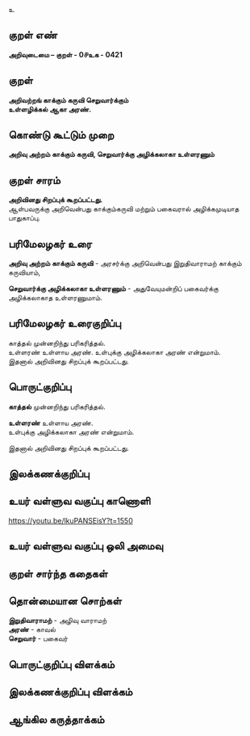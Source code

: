 உ

## குறள் எண் 

**அறிவுடைமை – குறள் - 0௪உக - 0421**  

## குறள் 

**அறிவற்றங் காக்கும் கருவி செறுவார்க்கும்  
உள்ளழிக்கல் ஆகா அரண்.**

## கொண்டு கூட்டும் முறை

**அறிவு அற்றம் காக்கும் கருவி, செறுவார்க்கு அழிக்கலாகா உள்ளரணும்**

## குறள் சாரம் 

**அறிவினது சிறப்புக் கூறப்பட்டது.**  
ஆள்பவருக்கு அறிவென்பது காக்கும்கருவி மற்றும் பகைவரால் அழிக்கமுடியாத பாதுகாப்பு.  

## பரிமேலழகர் உரை

**அறிவு அற்றம் காக்கும் கருவி** - அரசர்க்கு அறிவென்பது இறுதிவாராமற் காக்கும் கருவியாம்,  

**செறுவார்க்கு அழிக்கலாகா உள்ளரணும்** - அதுவேயுமன்றிப் பகைவர்க்கு அழிக்கலாகாத உள்ளரணுமாம்.   

## பரிமேலழகர் உரைகுறிப்பு   

காத்தல் முன்னறிந்து பரிகரித்தல்.  
உள்ளரண்  உள்ளாய அரண். உள்புக்கு அழிக்கலாகா அரண் என்றுமாம்.  
இதனால் அறிவினது சிறப்புக் கூறப்பட்டது.   

## பொருட்குறிப்பு 

**காத்தல்** முன்னறிந்து பரிகரித்தல்.  

**உள்ளரண்**  உள்ளாய அரண்.   
உள்புக்கு அழிக்கலாகா அரண் என்றுமாம்.  

இதனால் அறிவினது சிறப்புக் கூறப்பட்டது.     

## இலக்கணக்குறிப்பு  


## உயர் வள்ளுவ வகுப்பு காணொளி

https://youtu.be/lkuPANSEisY?t=1550

## உயர் வள்ளுவ வகுப்பு ஒலி அமைவு 

 
## குறள் சார்ந்த கதைகள் 


## தொன்மையான சொற்கள்

**இறுதிவாராமற்** - அழிவு வாராமற்  
**அரண்** - காவல்  
**செறுவார்** - பகைவர்   

## பொருட்குறிப்பு விளக்கம்


## இலக்கணக்குறிப்பு விளக்கம்


## ஆங்கில கருத்தாக்கம் 


